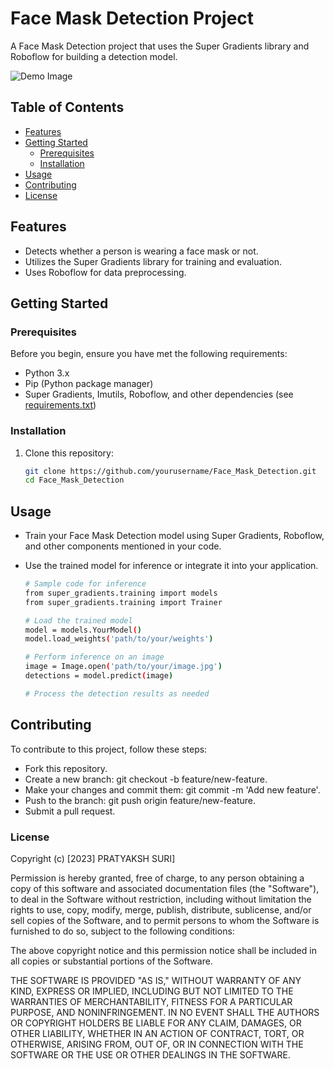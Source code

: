 # Face Mask Detection Project

A Face Mask Detection project that uses the Super Gradients library and Roboflow for building a detection model.

![Demo Image](demo.jpg)

## Table of Contents
- [Features](#features)
- [Getting Started](#getting-started)
  - [Prerequisites](#prerequisites)
  - [Installation](#installation)
- [Usage](#usage)
- [Contributing](#contributing)
- [License](#license)

## Features

- Detects whether a person is wearing a face mask or not.
- Utilizes the Super Gradients library for training and evaluation.
- Uses Roboflow for data preprocessing.

## Getting Started

### Prerequisites

Before you begin, ensure you have met the following requirements:

- Python 3.x
- Pip (Python package manager)
- Super Gradients, Imutils, Roboflow, and other dependencies (see [requirements.txt](requirements.txt))

### Installation

1. Clone this repository:

   ```sh
   git clone https://github.com/yourusername/Face_Mask_Detection.git
   cd Face_Mask_Detection

## Usage
- Train your Face Mask Detection model using Super Gradients, Roboflow, and other components mentioned in your code.
- Use the trained model for inference or integrate it into your application.

  ```sh
  # Sample code for inference
  from super_gradients.training import models
  from super_gradients.training import Trainer
  
  # Load the trained model
  model = models.YourModel()
  model.load_weights('path/to/your/weights')
  
  # Perform inference on an image
  image = Image.open('path/to/your/image.jpg')
  detections = model.predict(image)

  # Process the detection results as needed

## Contributing
To contribute to this project, follow these steps:

- Fork this repository.
- Create a new branch: git checkout -b feature/new-feature.
- Make your changes and commit them: git commit -m 'Add new feature'.
- Push to the branch: git push origin feature/new-feature.
- Submit a pull request.

### License
Copyright (c) [2023] PRATYAKSH SURI]

Permission is hereby granted, free of charge, to any person obtaining a copy of this software and associated documentation files (the "Software"), to deal in the Software without restriction, including without limitation the rights to use, copy, modify, merge, publish, distribute, sublicense, and/or sell copies of the Software, and to permit persons to whom the Software is furnished to do so, subject to the following conditions:

The above copyright notice and this permission notice shall be included in all copies or substantial portions of the Software.

THE SOFTWARE IS PROVIDED "AS IS," WITHOUT WARRANTY OF ANY KIND, EXPRESS OR IMPLIED, INCLUDING BUT NOT LIMITED TO THE WARRANTIES OF MERCHANTABILITY, FITNESS FOR A PARTICULAR PURPOSE, AND NONINFRINGEMENT. IN NO EVENT SHALL THE AUTHORS OR COPYRIGHT HOLDERS BE LIABLE FOR ANY CLAIM, DAMAGES, OR OTHER LIABILITY, WHETHER IN AN ACTION OF CONTRACT, TORT, OR OTHERWISE, ARISING FROM, OUT OF, OR IN CONNECTION WITH THE SOFTWARE OR THE USE OR OTHER DEALINGS IN THE SOFTWARE.

